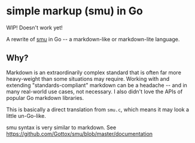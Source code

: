 # simple markup (smu) in Go

WIP! Doesn't work yet!

A rewrite of [smu](https://github.com/Gottox/smu) in Go -- a markdown-like or
markdown-lite language.

## Why?
Markdown is an extraordinarily complex standard that is often far more
heavy-weight than some situations may require. Working with and extending
"standards-compliant" markdown can be a headache -- and in many real-world use
cases, not necessary. I also didn't love the APIs of popular Go markdown
libraries. 

This is basically a direct translation from `smu.c`, which means it may look a little
un-Go-like.

smu syntax is very similar to markdown. See https://github.com/Gottox/smu/blob/master/documentation
